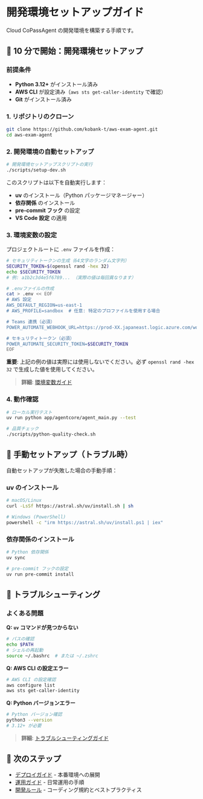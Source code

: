 # 開発環境セットアップガイド

Cloud CoPassAgent の開発環境を構築する手順です。

## 🚀 10 分で開始：開発環境セットアップ

### 前提条件

- **Python 3.12+** がインストール済み
- **AWS CLI** が設定済み（`aws sts get-caller-identity` で確認）
- **Git** がインストール済み

### 1. リポジトリのクローン

```bash
git clone https://github.com/kobank-t/aws-exam-agent.git
cd aws-exam-agent
```

### 2. 開発環境の自動セットアップ

```bash
# 開発環境セットアップスクリプトの実行
./scripts/setup-dev.sh
```

このスクリプトは以下を自動実行します：

- **uv** のインストール（Python パッケージマネージャー）
- **依存関係** のインストール
- **pre-commit フック** の設定
- **VS Code 設定** の適用

### 3. 環境変数の設定

プロジェクトルートに `.env` ファイルを作成：

```bash
# セキュリティトークンの生成（64文字のランダム文字列）
SECURITY_TOKEN=$(openssl rand -hex 32)
echo $SECURITY_TOKEN
# 例: a1b2c3d4e5f6789... （実際の値は毎回異なります）

# .envファイルの作成
cat > .env << EOF
# AWS 設定
AWS_DEFAULT_REGION=us-east-1
# AWS_PROFILE=sandbox  # 任意: 特定のプロファイルを使用する場合

# Teams 連携（必須）
POWER_AUTOMATE_WEBHOOK_URL=https://prod-XX.japaneast.logic.azure.com/workflows/YOUR-WORKFLOW-ID/triggers/manual/paths/invoke?api-version=2016-06-01&sp=%2Ftriggers%2Fmanual%2Frun&sv=1.0&sig=YOUR-SIGNATURE

# セキュリティトークン（必須）
POWER_AUTOMATE_SECURITY_TOKEN=$SECURITY_TOKEN
EOF
```

**重要**: 上記の例の値は実際には使用しないでください。必ず `openssl rand -hex 32` で生成した値を使用してください。

> **詳細**: [環境変数ガイド](environment-variables-guide.md)

### 4. 動作確認

```bash
# ローカル実行テスト
uv run python app/agentcore/agent_main.py --test

# 品質チェック
./scripts/python-quality-check.sh
```

## 🔧 手動セットアップ（トラブル時）

自動セットアップが失敗した場合の手動手順：

### uv のインストール

```bash
# macOS/Linux
curl -LsSf https://astral.sh/uv/install.sh | sh

# Windows (PowerShell)
powershell -c "irm https://astral.sh/uv/install.ps1 | iex"
```

### 依存関係のインストール

```bash
# Python 依存関係
uv sync

# pre-commit フックの設定
uv run pre-commit install
```

## 🚨 トラブルシューティング

### よくある問題

**Q: `uv` コマンドが見つからない**

```bash
# パスの確認
echo $PATH
# シェルの再起動
source ~/.bashrc  # または ~/.zshrc
```

**Q: AWS CLI の設定エラー**

```bash
# AWS CLI の設定確認
aws configure list
aws sts get-caller-identity
```

**Q: Python バージョンエラー**

```bash
# Python バージョン確認
python3 --version
# 3.12+ が必要
```

> **詳細**: [トラブルシューティングガイド](troubleshooting-guide.md)

## 🎯 次のステップ

- [デプロイガイド](deployment-guide.md) - 本番環境への展開
- [運用ガイド](operations-guide.md) - 日常運用の手順
- [開発ルール](.kiro/steering/) - コーディング規約とベストプラクティス
